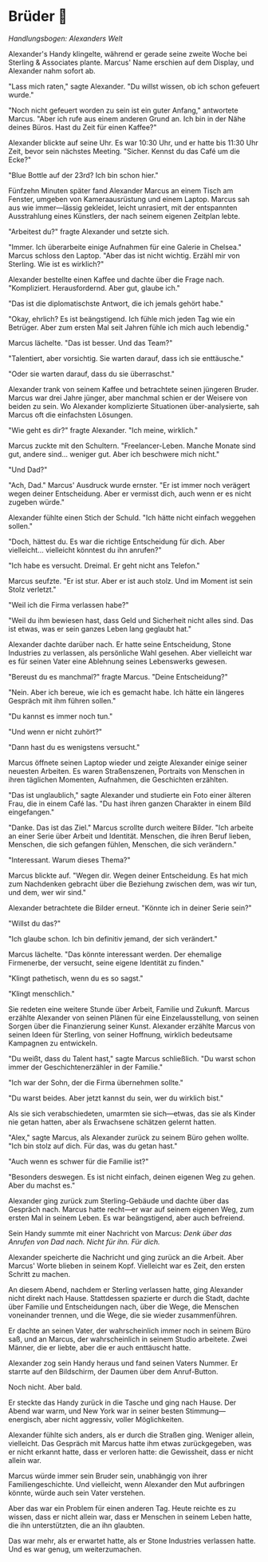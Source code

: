 # Brüder 🤝

*Handlungsbogen: Alexanders Welt*

Alexander's Handy klingelte, während er gerade seine zweite Woche bei Sterling & Associates plante. Marcus' Name erschien auf dem Display, und Alexander nahm sofort ab.

"Lass mich raten," sagte Alexander. "Du willst wissen, ob ich schon gefeuert wurde."

"Noch nicht gefeuert worden zu sein ist ein guter Anfang," antwortete Marcus. "Aber ich rufe aus einem anderen Grund an. Ich bin in der Nähe deines Büros. Hast du Zeit für einen Kaffee?"

Alexander blickte auf seine Uhr. Es war 10:30 Uhr, und er hatte bis 11:30 Uhr Zeit, bevor sein nächstes Meeting. "Sicher. Kennst du das Café um die Ecke?"

"Blue Bottle auf der 23rd? Ich bin schon hier."

Fünfzehn Minuten später fand Alexander Marcus an einem Tisch am Fenster, umgeben von Kameraausrüstung und einem Laptop. Marcus sah aus wie immer—lässig gekleidet, leicht unrasiert, mit der entspannten Ausstrahlung eines Künstlers, der nach seinem eigenen Zeitplan lebte.

"Arbeitest du?" fragte Alexander und setzte sich.

"Immer. Ich überarbeite einige Aufnahmen für eine Galerie in Chelsea." Marcus schloss den Laptop. "Aber das ist nicht wichtig. Erzähl mir von Sterling. Wie ist es wirklich?"

Alexander bestellte einen Kaffee und dachte über die Frage nach. "Kompliziert. Herausfordernd. Aber gut, glaube ich."

"Das ist die diplomatischste Antwort, die ich jemals gehört habe."

"Okay, ehrlich? Es ist beängstigend. Ich fühle mich jeden Tag wie ein Betrüger. Aber zum ersten Mal seit Jahren fühle ich mich auch lebendig."

Marcus lächelte. "Das ist besser. Und das Team?"

"Talentiert, aber vorsichtig. Sie warten darauf, dass ich sie enttäusche."

"Oder sie warten darauf, dass du sie überraschst."

Alexander trank von seinem Kaffee und betrachtete seinen jüngeren Bruder. Marcus war drei Jahre jünger, aber manchmal schien er der Weisere von beiden zu sein. Wo Alexander komplizierte Situationen über-analysierte, sah Marcus oft die einfachsten Lösungen.

"Wie geht es dir?" fragte Alexander. "Ich meine, wirklich."

Marcus zuckte mit den Schultern. "Freelancer-Leben. Manche Monate sind gut, andere sind... weniger gut. Aber ich beschwere mich nicht."

"Und Dad?"

"Ach, Dad." Marcus' Ausdruck wurde ernster. "Er ist immer noch verägert wegen deiner Entscheidung. Aber er vermisst dich, auch wenn er es nicht zugeben würde."

Alexander fühlte einen Stich der Schuld. "Ich hätte nicht einfach weggehen sollen."

"Doch, hättest du. Es war die richtige Entscheidung für dich. Aber vielleicht... vielleicht könntest du ihn anrufen?"

"Ich habe es versucht. Dreimal. Er geht nicht ans Telefon."

Marcus seufzte. "Er ist stur. Aber er ist auch stolz. Und im Moment ist sein Stolz verletzt."

"Weil ich die Firma verlassen habe?"

"Weil du ihm bewiesen hast, dass Geld und Sicherheit nicht alles sind. Das ist etwas, was er sein ganzes Leben lang geglaubt hat."

Alexander dachte darüber nach. Er hatte seine Entscheidung, Stone Industries zu verlassen, als persönliche Wahl gesehen. Aber vielleicht war es für seinen Vater eine Ablehnung seines Lebenswerks gewesen.

"Bereust du es manchmal?" fragte Marcus. "Deine Entscheidung?"

"Nein. Aber ich bereue, wie ich es gemacht habe. Ich hätte ein längeres Gespräch mit ihm führen sollen."

"Du kannst es immer noch tun."

"Und wenn er nicht zuhört?"

"Dann hast du es wenigstens versucht."

Marcus öffnete seinen Laptop wieder und zeigte Alexander einige seiner neuesten Arbeiten. Es waren Straßenszenen, Portraits von Menschen in ihren täglichen Momenten, Aufnahmen, die Geschichten erzählten.

"Das ist unglaublich," sagte Alexander und studierte ein Foto einer älteren Frau, die in einem Café las. "Du hast ihren ganzen Charakter in einem Bild eingefangen."

"Danke. Das ist das Ziel." Marcus scrollte durch weitere Bilder. "Ich arbeite an einer Serie über Arbeit und Identität. Menschen, die ihren Beruf lieben, Menschen, die sich gefangen fühlen, Menschen, die sich verändern."

"Interessant. Warum dieses Thema?"

Marcus blickte auf. "Wegen dir. Wegen deiner Entscheidung. Es hat mich zum Nachdenken gebracht über die Beziehung zwischen dem, was wir tun, und dem, wer wir sind."

Alexander betrachtete die Bilder erneut. "Könnte ich in deiner Serie sein?"

"Willst du das?"

"Ich glaube schon. Ich bin definitiv jemand, der sich verändert."

Marcus lächelte. "Das könnte interessant werden. Der ehemalige Firmenerbe, der versucht, seine eigene Identität zu finden."

"Klingt pathetisch, wenn du es so sagst."

"Klingt menschlich."

Sie redeten eine weitere Stunde über Arbeit, Familie und Zukunft. Marcus erzählte Alexander von seinen Plänen für eine Einzelausstellung, von seinen Sorgen über die Finanzierung seiner Kunst. Alexander erzählte Marcus von seinen Ideen für Sterling, von seiner Hoffnung, wirklich bedeutsame Kampagnen zu entwickeln.

"Du weißt, dass du Talent hast," sagte Marcus schließlich. "Du warst schon immer der Geschichtenerzähler in der Familie."

"Ich war der Sohn, der die Firma übernehmen sollte."

"Du warst beides. Aber jetzt kannst du sein, wer du wirklich bist."

Als sie sich verabschiedeten, umarmten sie sich—etwas, das sie als Kinder nie getan hatten, aber als Erwachsene schätzen gelernt hatten.

"Alex," sagte Marcus, als Alexander zurück zu seinem Büro gehen wollte. "Ich bin stolz auf dich. Für das, was du getan hast."

"Auch wenn es schwer für die Familie ist?"

"Besonders deswegen. Es ist nicht einfach, deinen eigenen Weg zu gehen. Aber du machst es."

Alexander ging zurück zum Sterling-Gebäude und dachte über das Gespräch nach. Marcus hatte recht—er war auf seinem eigenen Weg, zum ersten Mal in seinem Leben. Es war beängstigend, aber auch befreiend.

Sein Handy summte mit einer Nachricht von Marcus: *Denk über das Anrufen von Dad nach. Nicht für ihn. Für dich.*

Alexander speicherte die Nachricht und ging zurück an die Arbeit. Aber Marcus' Worte blieben in seinem Kopf. Vielleicht war es Zeit, den ersten Schritt zu machen.

An diesem Abend, nachdem er Sterling verlassen hatte, ging Alexander nicht direkt nach Hause. Stattdessen spazierte er durch die Stadt, dachte über Familie und Entscheidungen nach, über die Wege, die Menschen voneinander trennen, und die Wege, die sie wieder zusammenführen.

Er dachte an seinen Vater, der wahrscheinlich immer noch in seinem Büro saß, und an Marcus, der wahrscheinlich in seinem Studio arbeitete. Zwei Männer, die er liebte, aber die er auch enttäuscht hatte.

Alexander zog sein Handy heraus und fand seinen Vaters Nummer. Er starrte auf den Bildschirm, der Daumen über dem Anruf-Button.

Noch nicht. Aber bald.

Er steckte das Handy zurück in die Tasche und ging nach Hause. Der Abend war warm, und New York war in seiner besten Stimmung—energisch, aber nicht aggressiv, voller Möglichkeiten.

Alexander fühlte sich anders, als er durch die Straßen ging. Weniger allein, vielleicht. Das Gespräch mit Marcus hatte ihm etwas zurückgegeben, was er nicht erkannt hatte, dass er verloren hatte: die Gewissheit, dass er nicht allein war.

Marcus würde immer sein Bruder sein, unabhängig von ihrer Familiengeschichte. Und vielleicht, wenn Alexander den Mut aufbringen könnte, würde auch sein Vater verstehen.

Aber das war ein Problem für einen anderen Tag. Heute reichte es zu wissen, dass er nicht allein war, dass er Menschen in seinem Leben hatte, die ihn unterstützten, die an ihn glaubten.

Das war mehr, als er erwartet hatte, als er Stone Industries verlassen hatte. Und es war genug, um weiterzumachen.